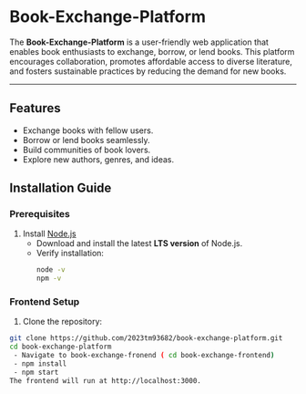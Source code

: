 # Book-Exchange-Platform

The **Book-Exchange-Platform** is a user-friendly web application that enables book enthusiasts to exchange, borrow, or lend books. This platform encourages collaboration, promotes affordable access to diverse literature, and fosters sustainable practices by reducing the demand for new books. 

---

## Features
- Exchange books with fellow users.
- Borrow or lend books seamlessly.
- Build communities of book lovers.
- Explore new authors, genres, and ideas.


## Installation Guide

### Prerequisites
1. Install [Node.js](https://nodejs.org/)
   - Download and install the latest **LTS version** of Node.js.
   - Verify installation:
     ```bash
     node -v
     npm -v
     ```

### Frontend Setup 
1.  Clone the repository:
   ```bash
   git clone https://github.com/2023tm93682/book-exchange-platform.git
   cd book-exchange-platform
    - Navigate to book-exchange-fronend ( cd book-exchange-frontend)
    - npm install
    - npm start
The frontend will run at http://localhost:3000.
